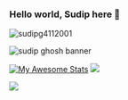 ### Hello world, Sudip here 👋

<p align="left"> <img src="https://komarev.com/ghpvc/?username=sudipg4112001" alt="sudipg4112001" /> </p>

![sudip ghosh banner](https://user-images.githubusercontent.com/60208804/175808358-2dc1456a-c9fd-49f3-837b-c136b0a2224b.png)

[![My Awesome Stats](https://awesome-github-stats.azurewebsites.net/user-stats/sudipg4112001?cardType=github)](https://git.io/awesome-stats-card)
<img src="https://github-readme-streak-stats.herokuapp.com/?user=sudipg4112001"/>

<img src="https://activity-graph.herokuapp.com/graph?username=sudipg4112001&theme=#B22222" />
<!--
**sudipg4112001/sudipg4112001** is a ✨ _special_ ✨ repository because its `README.md` (this file) appears on your GitHub profile.

Here are some ideas to get you started:

- 🔭 I’m currently working on ...
- 🌱 I’m currently learning ...
- 👯 I’m looking to collaborate on ...
- 🤔 I’m looking for help with ...
- 💬 Ask me about ...
- 📫 How to reach me: ...
- 😄 Pronouns: ...
- ⚡ Fun fact: ...
-->

